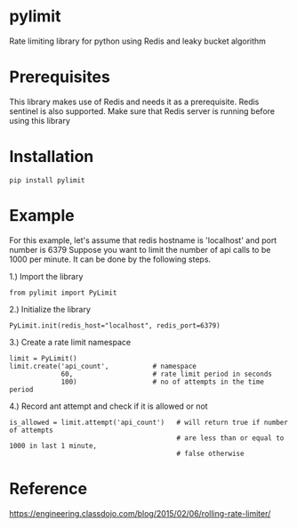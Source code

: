 # pylimit
Rate limiting library for python using Redis and leaky bucket algorithm

# Prerequisites
This library makes use of Redis and needs it as a prerequisite. Redis sentinel is also supported.
Make sure that Redis server is running before using this library

# Installation

```
pip install pylimit
```

# Example
For this example, let's assume that redis hostname is 'localhost' and port number is 6379
Suppose you want to limit the number of api calls to be 1000 per minute. It can be done by the following steps.

1.) Import the library
```
from pylimit import PyLimit
```

2.) Initialize the library
```
PyLimit.init(redis_host="localhost", redis_port=6379)
```

3.) Create a rate limit namespace
```
limit = PyLimit()
limit.create('api_count',           # namespace
             60,                    # rate limit period in seconds
             100)                   # no of attempts in the time period
```

4.) Record ant attempt and check if it is allowed or not
```
is_allowed = limit.attempt('api_count')   # will return true if number of attempts
                                          # are less than or equal to 1000 in last 1 minute,
                                          # false otherwise
```

# Reference
https://engineering.classdojo.com/blog/2015/02/06/rolling-rate-limiter/
